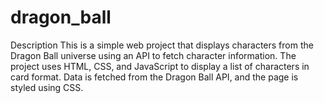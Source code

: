 # dragon_ball
Description
This is a simple web project that displays characters from the Dragon Ball universe using an API to fetch character information. The project uses HTML, CSS, and JavaScript to display a list of characters in card format. Data is fetched from the Dragon Ball API, and the page is styled using CSS.

